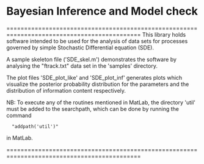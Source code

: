 
# Bayesian Inference and Model check
============================================================================================
   This library holds software intended to be used for the analysis of data sets
   for processes governed by simple Stochastic Differential equation (SDE).

   A sample skeleton file ('SDE_skel.m') demonstrates the software by analysing the 
   "ftrack.txt" data set in the 'samples' directory.

   The plot files 'SDE_plot_like' and 'SDE_plot_inf' generates plots which visualize
   the posterior probability distribution for the parameters and the distribution of 
   information content respectively.

   NB: To execute any of the routines mentioned in MatLab, the directory 'util' must
   be added to the searchpath, which can be done by running the command
   
      "addpath('util')"

   in MatLab.

============================================================================================


